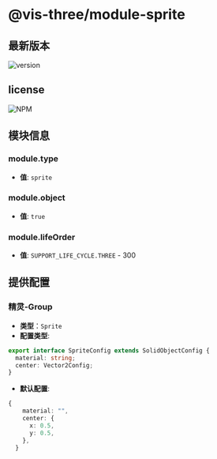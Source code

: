 # @vis-three/module-sprite

## 最新版本

<img alt="version" src="https://img.shields.io/npm/v/@vis-three/module-sprite">

## license

<img alt="NPM" src="https://img.shields.io/npm/l/@vis-three/module-sprite?color=blue">

## 模块信息

### module.type

- **值**: `sprite`

### module.object

- **值**: `true`

### module.lifeOrder

- **值**: `SUPPORT_LIFE_CYCLE.THREE` - 300

## 提供配置

### 精灵-Group

- **类型**：`Sprite`
- **配置类型**:

```ts
export interface SpriteConfig extends SolidObjectConfig {
  material: string;
  center: Vector2Config;
}
```

- **默认配置**:

```ts
{
    material: "",
    center: {
      x: 0.5,
      y: 0.5,
    },
  }
```
